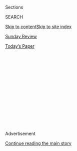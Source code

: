 <div id="app">

<div>

<div>

<div>

<div class="NYTAppHideMasthead css-1q2w90k e1suatyy0">

<div class="section css-ui9rw0 e1suatyy2">

<div class="css-eph4ug er09x8g0">

<div class="css-6n7j50">

</div>

<span class="css-1dv1kvn">Sections</span>

<div class="css-10488qs">

<span class="css-1dv1kvn">SEARCH</span>

</div>

[Skip to content](#site-content)[Skip to site index](#site-index)

</div>

<div id="masthead-section-label" class="css-1wr3we4 eaxe0e00">

[Sunday
Review](https://www.nytimes3xbfgragh.onion/section/opinion/sunday)

</div>

<div class="css-10698na e1huz5gh0">

</div>

</div>

<div id="masthead-bar-one" class="section hasLinks css-15hmgas e1csuq9d3">

<div class="css-uqyvli e1csuq9d0">

</div>

<div class="css-1uqjmks e1csuq9d1">

</div>

<div class="css-9e9ivx">

[](https://myaccount.nytimes3xbfgragh.onion/auth/login?response_type=cookie&client_id=vi)

</div>

<div class="css-1bvtpon e1csuq9d2">

[Today’s
Paper](https://www.nytimes3xbfgragh.onion/section/todayspaper)

</div>

</div>

</div>

</div>

<div data-aria-hidden="false">

<div id="site-content" data-role="main">

<div>

<div class="css-1aor85t" style="opacity:0.000000001;z-index:-1;visibility:hidden">

<div class="css-1hqnpie">

<div class="css-epjblv">

<span class="css-17xtcya">[Sunday
Review](/section/opinion/sunday)</span><span class="css-x15j1o">|</span><span class="css-fwqvlz">Trump,
Not So
Statuesque</span>

</div>

<div class="css-k008qs">

<div class="css-1iwv8en">

<span class="css-18z7m18"></span>

<div>

</div>

</div>

<span class="css-1n6z4y">https://nyti.ms/388Tvnh</span>

<div class="css-1705lsu">

<div class="css-4xjgmj">

<div class="css-4skfbu" data-role="toolbar" data-aria-label="Social Media Share buttons, Save button, and Comments Panel with current comment count" data-testid="share-tools">

  - 
  - 
  - 
  - 
    
    <div class="css-6n7j50">
    
    </div>

  - 
  - 

</div>

</div>

</div>

</div>

</div>

</div>

<div id="NYT_TOP_BANNER_REGION" class="css-13pd83m">

</div>

<div id="top-wrapper" class="css-1sy8kpn">

<div id="top-slug" class="css-l9onyx">

Advertisement

</div>

[Continue reading the main
story](#after-top)

<div class="ad top-wrapper" style="text-align:center;height:100%;display:block;min-height:250px">

<div id="top" class="place-ad" data-position="top" data-size-key="top">

</div>

</div>

<div id="after-top">

</div>

</div>

<div>

<div class="css-v5btjw etb61u70">

<div class="css-v05ibm etb61u71">

[Opinion](/section/opinion)

</div>

</div>

<div id="sponsor-wrapper" class="css-1hyfx7x">

<div id="sponsor-slug" class="css-19vbshk">

Supported by

</div>

[Continue reading the main
story](#after-sponsor)

<div id="sponsor" class="ad sponsor-wrapper" style="text-align:center;height:100%;display:block">

</div>

<div id="after-sponsor">

</div>

</div>

<div class="css-186x18t">

</div>

<div class="css-1vkm6nb ehdk2mb0">

# Trump, Not So Statuesque

</div>

Things are looking down for the Donald.

<div class="css-18e8msd">

<div class="css-vp77d3 epjyd6m0">

<div class="css-1p10dcb ey68jwv0" data-aria-hidden="true">

[![Maureen
Dowd](https://static01.graylady3jvrrxbe.onion/images/2018/04/02/opinion/maureen-dowd/maureen-dowd-thumbLarge.png
"Maureen Dowd")](https://www.nytimes3xbfgragh.onion/by/maureen-dowd)

</div>

<div class="css-1baulvz">

By [<span class="css-1baulvz last-byline" itemprop="name">Maureen
Dowd</span>](https://www.nytimes3xbfgragh.onion/by/maureen-dowd)

<div class="css-8atqhb">

Opinion Columnist

</div>

</div>

</div>

  - June 27,
    2020

  - 
    
    <div class="css-4xjgmj">
    
    <div class="css-d8bdto" data-role="toolbar" data-aria-label="Social Media Share buttons, Save button, and Comments Panel with current comment count" data-testid="share-tools">
    
      - 
      - 
      - 
      - 
        
        <div class="css-6n7j50">
        
        </div>
    
      - 
      - 
    
    </div>
    
    </div>

</div>

<div class="css-79elbk" data-testid="photoviewer-wrapper">

<div class="css-z3e15g" data-testid="photoviewer-wrapper-hidden">

</div>

<div class="css-1a48zt4 ehw59r15" data-testid="photoviewer-children">

![<span class="css-cnj6d5 e1z0qqy90" itemprop="copyrightHolder"><span class="css-1ly73wi e1tej78p0">Credit...</span><span><span>Samuel
Corum for The New York
Times</span></span></span>](https://static01.graylady3jvrrxbe.onion/images/2020/06/28/opinion/28dowd1/28dowd1-articleLarge.jpg?quality=75&auto=webp&disable=upscale)

</div>

</div>

</div>

<div class="section meteredContent css-1r7ky0e" name="articleBody" itemprop="articleBody">

<div class="css-1fanzo5 StoryBodyCompanionColumn">

<div class="css-53u6y8">

WASHINGTON — For a long time, Republicans have brandished the same old
narrative to try to scare their way into the White House.

Their candidates were presented as the patriarchs, protecting the house
from invaders with dark skin.

With Nixon, it was the Southern Strategy, raising alarms about the
dismantling of Jim Crow laws.

With Reagan, it was launching his 1980 campaign on fairgrounds near
where the Klan murdered three civil rights activists.

With Bush senior, it was Willie Horton coming to stab you and rape your
girlfriend.

With W. and Cheney, it was Qaeda terrorists coming back to kill us.

</div>

</div>

<div class="css-1fanzo5 StoryBodyCompanionColumn">

<div class="css-53u6y8">

With Donald Trump, it was Mexican rapists and the Obama birther lie.

For re-election, Trump is sifting through the embers of the Civil War,
promising to protect America from “troublemakers” and “agitators” and
“anarchists” rioting, looting and pulling down statues that they find
racially offensive. “They said, ‘We want to get Jesus,’” Trump ominously
told Sean Hannity Thursday night.

But Trump is badly out of step with the national psyche. The actual
narrative gripping America is, at long last, about white men in uniforms
targeting black and brown people.

In the last election, Trump milked white aggrievement to catapult
himself into the White House. But even [Republicans today
recognize](https://www.nytimes3xbfgragh.onion/2020/06/11/us/politics/trump-on-race.html)
that we have to grapple with systemic racism and force some changes in
police conduct — except for our president, who hailed stop-and-frisk in
the Hannity interview.

The other scary narrative is about our “protean” enemy, as Tony Fauci
calls Covid-19, which Trump pretends has disappeared, with lethal
consequences. With no plan, he is reduced to more race-baiting, calling
the virus “the China plague” and the “Kung Flu.” Nasty nicknames don’t
work on diseases.

The pathogen is roaring back in the South and the West in places that
buoyed Trump in 2016. Texas, Florida and Arizona are turning into Covid
Calamity Land after many residents emulated their president and scorned
masks and social distancing as a Commie hoax.

</div>

</div>

<div class="css-1fanzo5 StoryBodyCompanionColumn">

<div class="css-53u6y8">

Is Trump’s perverse Southern Strategy to send the older men and women
who are a large part of his base to the I.C.U.?

The president [showed off his sociopathic
flair](https://www.nytimes3xbfgragh.onion/2020/06/26/us/politics/obamacare-trump-administration-supreme-court.html)
by demanding the repeal of Obamacare — just because he can’t stand that
it was done by Barack Obama. Millions losing their jobs and insurance
during a plague and he wants to eliminate their alternative? Willful
maliciousness.

And this at the same time he has been ensuring more infections by
lowballing the virus, resisting more testing because the numbers would
not be flattering to him, sidelining Dr. Fauci and setting a terrible
example.

The Dow fell 700 points on the news that Texas and Florida are ordering
a Covid-driven last call, closing their bars again, and the virus is
revivifying in 30 states.

In 2016, the mood was against the status quo, represented by Hillary
Clinton. But now the mood is against chaos, cruelty, deception and
incompetence, represented by Trump. In light of our tempestuous,
vertiginous times, Joe Biden’s status quo seems comforting.

It is a stunning twist in history that the former vice president was
[pushed
aside](https://www.nytimes3xbfgragh.onion/2019/08/16/us/politics/biden-obama-history.html)
in 2016 by the first black president and put back in the game this year
by pragmatic black voters.

Bill Clinton was needy; he played a game with voters called “How much do
you love me?” Do you love me enough to forgive me for this embarrassing
personal transgression, or that one?

</div>

</div>

<div class="css-1fanzo5 StoryBodyCompanionColumn">

<div class="css-53u6y8">

But Trump has taken that solipsism to the stratosphere, asking
rallygoers in Tulsa to choose him over their health, possibly their
lives, recklessly turning a medical necessity into a tribal signifier. I
wasn’t surprised that so many seats there were empty, but that so many
were filled.

In a rare moment of self-awareness, Trump whinged to Hannity about
Biden: “The man can’t speak and he’s going to be your president ’cause
some people don’t love me, maybe.”

It’s not only the virus that Trump is willfully blind about. A [Times
story](https://www.nytimes3xbfgragh.onion/2020/06/26/us/politics/russia-afghanistan-bounties.html)
that broke Friday evening was extremely disturbing about Trump’s love of
Vladimir Putin. American intelligence briefed the president about a
Russian military intelligence unit secretly offering bounties to
Taliban-linked insurgents for killing coalition troops in Afghanistan,
including Americans. Yet Trump has still been lobbying for Putin to
rejoin the G7.

Trump had a chance, with twin existential crises, to be better after his
abominable performance in his first three years. But then, we’ve known
all along that he is not interested in science, racial harmony or
leading the basest elements of his base out of Dixie and into the 21st
century. Yes, the kid from Queens enjoys his newfound status as a son of
the Confederacy.

A [Wall Street Journal
editorial](https://www.wsj.com/articles/the-trump-referendum-11593127700?mod=opinion_lead_pos10)
Thursday warned that he could be defeated because he has no message
beyond personal grievances and “four more years of himself.”

But Trump has always been about Trump. And the presidency was always
going to distill him to his Trumpiest essence.

I asked Tim O’Brien, the Trump biographer, what to expect as the man
obsessed with winning faces humiliating rejection.

</div>

</div>

<div class="css-1fanzo5 StoryBodyCompanionColumn">

<div class="css-53u6y8">

“He will descend further into abuse, alienation and authoritarianism,”
O’Brien said. “That’s what he’s stewing on most of the time, the
triple A’s.”

Good times.

*The Times is committed to publishing* [*a diversity of
letters*](https://www.nytimes3xbfgragh.onion/2019/01/31/opinion/letters/letters-to-editor-new-york-times-women.html)
*to the editor. We’d like to hear what you think about this or any of
our articles. Here are some*
[*tips*](https://help.nytimes3xbfgragh.onion/hc/en-us/articles/115014925288-How-to-submit-a-letter-to-the-editor)*.
And here’s our email:*
[*letters@NYTimes.com*](mailto:letters@NYTimes.com)*.*

*Follow The New York Times Opinion section on*
[*Facebook*](https://www.facebookcorewwwi.onion/nytopinion)*,* [*Twitter
(@NYTopinion)*](http://twitter.com/NYTOpinion) *and*
[*Instagram*](https://www.instagram.com/nytopinion/)*.*

</div>

</div>

</div>

<div>

</div>

<div>

</div>

<div>

</div>

<div>

<div id="bottom-wrapper" class="css-1ede5it">

<div id="bottom-slug" class="css-l9onyx">

Advertisement

</div>

[Continue reading the main
story](#after-bottom)

<div id="bottom" class="ad bottom-wrapper" style="text-align:center;height:100%;display:block;min-height:90px">

</div>

<div id="after-bottom">

</div>

</div>

</div>

</div>

</div>

## Site Index

<div>

</div>

## Site Information Navigation

  - [© <span>2020</span> <span>The New York Times
    Company</span>](https://help.nytimes3xbfgragh.onion/hc/en-us/articles/115014792127-Copyright-notice)

<!-- end list -->

  - [NYTCo](https://www.nytco.com/)
  - [Contact
    Us](https://help.nytimes3xbfgragh.onion/hc/en-us/articles/115015385887-Contact-Us)
  - [Work with us](https://www.nytco.com/careers/)
  - [Advertise](https://nytmediakit.com/)
  - [T Brand Studio](http://www.tbrandstudio.com/)
  - [Your Ad
    Choices](https://www.nytimes3xbfgragh.onion/privacy/cookie-policy#how-do-i-manage-trackers)
  - [Privacy](https://www.nytimes3xbfgragh.onion/privacy)
  - [Terms of
    Service](https://help.nytimes3xbfgragh.onion/hc/en-us/articles/115014893428-Terms-of-service)
  - [Terms of
    Sale](https://help.nytimes3xbfgragh.onion/hc/en-us/articles/115014893968-Terms-of-sale)
  - [Site
    Map](https://spiderbites.nytimes3xbfgragh.onion)
  - [Help](https://help.nytimes3xbfgragh.onion/hc/en-us)
  - [Subscriptions](https://www.nytimes3xbfgragh.onion/subscription?campaignId=37WXW)

</div>

</div>

</div>

</div>
